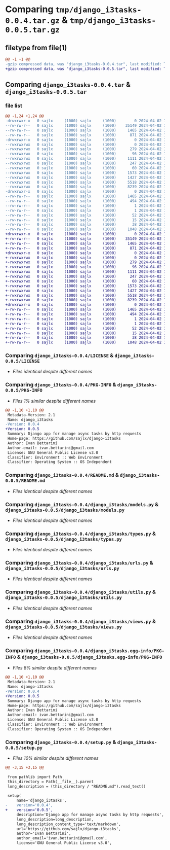 # Comparing `tmp/django_i3tasks-0.0.4.tar.gz` & `tmp/django_i3tasks-0.0.5.tar.gz`

## filetype from file(1)

```diff
@@ -1 +1 @@
-gzip compressed data, was "django_i3tasks-0.0.4.tar", last modified: Tue Apr  2 17:53:59 2024, max compression
+gzip compressed data, was "django_i3tasks-0.0.5.tar", last modified: Tue Apr  2 17:55:51 2024, max compression
```

## Comparing `django_i3tasks-0.0.4.tar` & `django_i3tasks-0.0.5.tar`

### file list

```diff
@@ -1,24 +1,24 @@
-drwxrwxr-x   0 sajlx     (1000) sajlx     (1000)        0 2024-04-02 17:53:59.180427 django_i3tasks-0.0.4/
--rw-rw-r--   0 sajlx     (1000) sajlx     (1000)    35149 2024-04-02 16:20:15.000000 django_i3tasks-0.0.4/LICENSE
--rw-rw-r--   0 sajlx     (1000) sajlx     (1000)     1465 2024-04-02 17:53:59.180427 django_i3tasks-0.0.4/PKG-INFO
--rw-rw-r--   0 sajlx     (1000) sajlx     (1000)      871 2024-04-02 17:49:46.000000 django_i3tasks-0.0.4/README.md
-drwxrwxr-x   0 sajlx     (1000) sajlx     (1000)        0 2024-04-02 17:53:59.180427 django_i3tasks-0.0.4/django_i3tasks/
--rwxrwxrwx   0 sajlx     (1000) sajlx     (1000)        0 2024-04-02 17:03:45.000000 django_i3tasks-0.0.4/django_i3tasks/__init__.py
--rwxrwxrwx   0 sajlx     (1000) sajlx     (1000)      279 2024-04-02 17:03:45.000000 django_i3tasks-0.0.4/django_i3tasks/admin.py
--rwxrwxrwx   0 sajlx     (1000) sajlx     (1000)       96 2024-04-02 17:53:23.000000 django_i3tasks-0.0.4/django_i3tasks/apps.py
--rwxrwxrwx   0 sajlx     (1000) sajlx     (1000)     1111 2024-04-02 17:03:45.000000 django_i3tasks-0.0.4/django_i3tasks/models.py
--rwxrwxrwx   0 sajlx     (1000) sajlx     (1000)      247 2024-04-02 17:03:45.000000 django_i3tasks-0.0.4/django_i3tasks/tasks.py
--rwxrwxrwx   0 sajlx     (1000) sajlx     (1000)       60 2024-04-02 17:03:45.000000 django_i3tasks-0.0.4/django_i3tasks/tests.py
--rwxrwxrwx   0 sajlx     (1000) sajlx     (1000)     1573 2024-04-02 17:03:45.000000 django_i3tasks-0.0.4/django_i3tasks/types.py
--rwxrwxrwx   0 sajlx     (1000) sajlx     (1000)     1427 2024-04-02 17:03:45.000000 django_i3tasks-0.0.4/django_i3tasks/urls.py
--rwxrwxrwx   0 sajlx     (1000) sajlx     (1000)     5518 2024-04-02 17:03:45.000000 django_i3tasks-0.0.4/django_i3tasks/utils.py
--rwxrwxrwx   0 sajlx     (1000) sajlx     (1000)     8239 2024-04-02 17:03:45.000000 django_i3tasks-0.0.4/django_i3tasks/views.py
-drwxrwxr-x   0 sajlx     (1000) sajlx     (1000)        0 2024-04-02 17:53:59.180427 django_i3tasks-0.0.4/django_i3tasks.egg-info/
--rw-rw-r--   0 sajlx     (1000) sajlx     (1000)     1465 2024-04-02 17:53:59.000000 django_i3tasks-0.0.4/django_i3tasks.egg-info/PKG-INFO
--rw-rw-r--   0 sajlx     (1000) sajlx     (1000)      494 2024-04-02 17:53:59.000000 django_i3tasks-0.0.4/django_i3tasks.egg-info/SOURCES.txt
--rw-rw-r--   0 sajlx     (1000) sajlx     (1000)        1 2024-04-02 17:53:59.000000 django_i3tasks-0.0.4/django_i3tasks.egg-info/dependency_links.txt
--rw-rw-r--   0 sajlx     (1000) sajlx     (1000)        1 2024-04-02 17:53:59.000000 django_i3tasks-0.0.4/django_i3tasks.egg-info/not-zip-safe
--rw-rw-r--   0 sajlx     (1000) sajlx     (1000)       52 2024-04-02 17:53:59.000000 django_i3tasks-0.0.4/django_i3tasks.egg-info/requires.txt
--rw-rw-r--   0 sajlx     (1000) sajlx     (1000)       15 2024-04-02 17:53:59.000000 django_i3tasks-0.0.4/django_i3tasks.egg-info/top_level.txt
--rw-rw-r--   0 sajlx     (1000) sajlx     (1000)       38 2024-04-02 17:53:59.180427 django_i3tasks-0.0.4/setup.cfg
--rw-rw-r--   0 sajlx     (1000) sajlx     (1000)     1048 2024-04-02 17:53:50.000000 django_i3tasks-0.0.4/setup.py
+drwxrwxr-x   0 sajlx     (1000) sajlx     (1000)        0 2024-04-02 17:55:51.080953 django_i3tasks-0.0.5/
+-rw-rw-r--   0 sajlx     (1000) sajlx     (1000)    35149 2024-04-02 16:20:15.000000 django_i3tasks-0.0.5/LICENSE
+-rw-rw-r--   0 sajlx     (1000) sajlx     (1000)     1465 2024-04-02 17:55:51.080953 django_i3tasks-0.0.5/PKG-INFO
+-rw-rw-r--   0 sajlx     (1000) sajlx     (1000)      871 2024-04-02 17:49:46.000000 django_i3tasks-0.0.5/README.md
+drwxrwxr-x   0 sajlx     (1000) sajlx     (1000)        0 2024-04-02 17:55:51.080953 django_i3tasks-0.0.5/django_i3tasks/
+-rwxrwxrwx   0 sajlx     (1000) sajlx     (1000)        0 2024-04-02 17:03:45.000000 django_i3tasks-0.0.5/django_i3tasks/__init__.py
+-rwxrwxrwx   0 sajlx     (1000) sajlx     (1000)      279 2024-04-02 17:03:45.000000 django_i3tasks-0.0.5/django_i3tasks/admin.py
+-rwxrwxrwx   0 sajlx     (1000) sajlx     (1000)       96 2024-04-02 17:53:23.000000 django_i3tasks-0.0.5/django_i3tasks/apps.py
+-rwxrwxrwx   0 sajlx     (1000) sajlx     (1000)     1111 2024-04-02 17:03:45.000000 django_i3tasks-0.0.5/django_i3tasks/models.py
+-rwxrwxrwx   0 sajlx     (1000) sajlx     (1000)      247 2024-04-02 17:03:45.000000 django_i3tasks-0.0.5/django_i3tasks/tasks.py
+-rwxrwxrwx   0 sajlx     (1000) sajlx     (1000)       60 2024-04-02 17:03:45.000000 django_i3tasks-0.0.5/django_i3tasks/tests.py
+-rwxrwxrwx   0 sajlx     (1000) sajlx     (1000)     1573 2024-04-02 17:03:45.000000 django_i3tasks-0.0.5/django_i3tasks/types.py
+-rwxrwxrwx   0 sajlx     (1000) sajlx     (1000)     1427 2024-04-02 17:03:45.000000 django_i3tasks-0.0.5/django_i3tasks/urls.py
+-rwxrwxrwx   0 sajlx     (1000) sajlx     (1000)     5518 2024-04-02 17:03:45.000000 django_i3tasks-0.0.5/django_i3tasks/utils.py
+-rwxrwxrwx   0 sajlx     (1000) sajlx     (1000)     8239 2024-04-02 17:03:45.000000 django_i3tasks-0.0.5/django_i3tasks/views.py
+drwxrwxr-x   0 sajlx     (1000) sajlx     (1000)        0 2024-04-02 17:55:51.080953 django_i3tasks-0.0.5/django_i3tasks.egg-info/
+-rw-rw-r--   0 sajlx     (1000) sajlx     (1000)     1465 2024-04-02 17:55:51.000000 django_i3tasks-0.0.5/django_i3tasks.egg-info/PKG-INFO
+-rw-rw-r--   0 sajlx     (1000) sajlx     (1000)      494 2024-04-02 17:55:51.000000 django_i3tasks-0.0.5/django_i3tasks.egg-info/SOURCES.txt
+-rw-rw-r--   0 sajlx     (1000) sajlx     (1000)        1 2024-04-02 17:55:51.000000 django_i3tasks-0.0.5/django_i3tasks.egg-info/dependency_links.txt
+-rw-rw-r--   0 sajlx     (1000) sajlx     (1000)        1 2024-04-02 17:55:51.000000 django_i3tasks-0.0.5/django_i3tasks.egg-info/not-zip-safe
+-rw-rw-r--   0 sajlx     (1000) sajlx     (1000)       52 2024-04-02 17:55:51.000000 django_i3tasks-0.0.5/django_i3tasks.egg-info/requires.txt
+-rw-rw-r--   0 sajlx     (1000) sajlx     (1000)       15 2024-04-02 17:55:51.000000 django_i3tasks-0.0.5/django_i3tasks.egg-info/top_level.txt
+-rw-rw-r--   0 sajlx     (1000) sajlx     (1000)       38 2024-04-02 17:55:51.080953 django_i3tasks-0.0.5/setup.cfg
+-rw-rw-r--   0 sajlx     (1000) sajlx     (1000)     1048 2024-04-02 17:55:47.000000 django_i3tasks-0.0.5/setup.py
```

### Comparing `django_i3tasks-0.0.4/LICENSE` & `django_i3tasks-0.0.5/LICENSE`

 * *Files identical despite different names*

### Comparing `django_i3tasks-0.0.4/PKG-INFO` & `django_i3tasks-0.0.5/PKG-INFO`

 * *Files 1% similar despite different names*

```diff
@@ -1,10 +1,10 @@
 Metadata-Version: 2.1
 Name: django_i3tasks
-Version: 0.0.4
+Version: 0.0.5
 Summary: Django app for manage async tasks by http requests
 Home-page: https://github.com/sajlx/django-i3tasks
 Author: Ivan Bettarini
 Author-email: ivan.bettarini@gmail.com
 License: GNU General Public License v3.0
 Classifier: Environment :: Web Environment
 Classifier: Operating System :: OS Independent
```

### Comparing `django_i3tasks-0.0.4/README.md` & `django_i3tasks-0.0.5/README.md`

 * *Files identical despite different names*

### Comparing `django_i3tasks-0.0.4/django_i3tasks/models.py` & `django_i3tasks-0.0.5/django_i3tasks/models.py`

 * *Files identical despite different names*

### Comparing `django_i3tasks-0.0.4/django_i3tasks/types.py` & `django_i3tasks-0.0.5/django_i3tasks/types.py`

 * *Files identical despite different names*

### Comparing `django_i3tasks-0.0.4/django_i3tasks/urls.py` & `django_i3tasks-0.0.5/django_i3tasks/urls.py`

 * *Files identical despite different names*

### Comparing `django_i3tasks-0.0.4/django_i3tasks/utils.py` & `django_i3tasks-0.0.5/django_i3tasks/utils.py`

 * *Files identical despite different names*

### Comparing `django_i3tasks-0.0.4/django_i3tasks/views.py` & `django_i3tasks-0.0.5/django_i3tasks/views.py`

 * *Files identical despite different names*

### Comparing `django_i3tasks-0.0.4/django_i3tasks.egg-info/PKG-INFO` & `django_i3tasks-0.0.5/django_i3tasks.egg-info/PKG-INFO`

 * *Files 8% similar despite different names*

```diff
@@ -1,10 +1,10 @@
 Metadata-Version: 2.1
 Name: django-i3tasks
-Version: 0.0.4
+Version: 0.0.5
 Summary: Django app for manage async tasks by http requests
 Home-page: https://github.com/sajlx/django-i3tasks
 Author: Ivan Bettarini
 Author-email: ivan.bettarini@gmail.com
 License: GNU General Public License v3.0
 Classifier: Environment :: Web Environment
 Classifier: Operating System :: OS Independent
```

### Comparing `django_i3tasks-0.0.4/setup.py` & `django_i3tasks-0.0.5/setup.py`

 * *Files 10% similar despite different names*

```diff
@@ -3,15 +3,15 @@
 
 from pathlib import Path
 this_directory = Path(__file__).parent
 long_description = (this_directory / "README.md").read_text()
 
 setup(
     name='django_i3tasks',
-    version='0.0.4',
+    version='0.0.5',
     description='Django app for manage async tasks by http requests',
     long_description=long_description,
     long_description_content_type='text/markdown',
     url='https://github.com/sajlx/django-i3tasks',
     author='Ivan Bettarini',
     author_email='ivan.bettarini@gmail.com',
     license='GNU General Public License v3.0',
```

